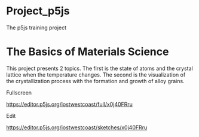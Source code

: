 # Project_p5js
The p5js training project

# The Basics of Materials Science 

This project presents 2 topics. The first is the state of atoms and the crystal lattice when the temperature changes. The second is the visualization of the crystallization process with the formation and growth of alloy grains. 

Fullscreen

https://editor.p5js.org/iostwestcoast/full/x0j40FRru

Edit

https://editor.p5js.org/iostwestcoast/sketches/x0j40FRru
